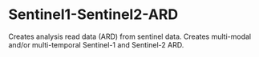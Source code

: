 # Sentinel1-Sentinel2-ARD
Creates analysis read data (ARD) from sentinel data. Creates multi-modal and/or multi-temporal Sentinel-1 and Sentinel-2 ARD.
